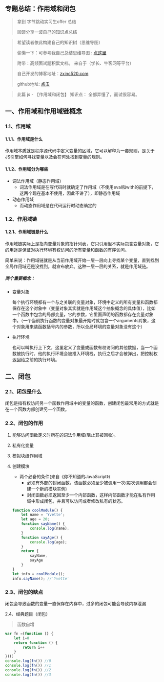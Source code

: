 ## 专题总结：作用域和闭包

> 拿到 字节跳动实习生offer 总结
>
> 回馈分享一波自己的知识点总结



> 希望读者依此构建自己的知识树（思维导图）
>
> 偷懒一下：可参考我自己总结思维导图 :  [点这里](https://github.com/ZhChen7/Interview-mind-map) 
>
> 附带：高频面试题积累文档。 来自于（学长、牛客网等平台）
>
> 自己开发的博客地址：[zxinc520.com](<http://zxinc520.com/>)
>
> github地址: [点击](https://github.com/ZhChen7) 



> 此篇 js - 【作用域和闭包】 知识点： 全部弄懂了，面试很容易。



## 一、作用域和作用域链概念

### 1.1、作用域

#### 1.1.1、作用域是什么

作用域本质就是程序源代码中定义变量的区域，它可以解释为一套规则，是关于JS引擎如何寻找变量以及会在何处找到变量的规则。

#### 1.1.2、作用域分为哪些

- 词法作用域（静态作用域）
  - 词法作用域是在写代码时就确定了作用域（不使用eval和with的前提下，这两个现在基本不使用，因此不讲了），即静态作用域
- 动态作用域
  - 而动态作用域是在代码运行时动态确定的



### 1.2、作用域链

#### 1.2.1、作用域链是什么

作用域链实际上是指向变量对象的指针列表，它只引用但不实际包含变量对象，它的用途是保证对执行环境有权访问的所有变量和函数的有序访问。

简单来说：作用域链就是从当前作用域开始一层一层向上寻找某个变量，直到找到全局作用域还是没找到，就宣布放弃。这种一层一层的关系，就是作用域链。

##### 两个重要概念：

- 变量对象

  每个执行环境都有一个与之关联的变量对象，环境中定义的所有变量和函数都保存在这个对象中（变量对象其实就是作用域这个抽象概念的具体值），比如一个函数中包含的局部变量，它的参数，它里面声明的函数都存在变量对象中。（一个当前执行函数的变量对象最开始时就包含一个arguments对象，这个对象用来装函数括号内的参数，所以全局环境的变量对象没有这个）

- 执行环境

  也可以叫执行上下文，这里定义了变量或函数有权访问的其他数据，当一个函数被执行时，他的执行环境会被推入环境栈，执行之后才会被弹出，把控制权返回给之前的执行环境。



## 二、闭包

### 2.1、闭包是什么

闭包是指有权访问另一个函数作用域中的变量的函数，创建闭包最常用的方式就是在一个函数内部创建另一个函数。

### 2.2、闭包的作用

1. 能够访问函数定义时所在的词法作用域(阻止其被回收)。

2. 私有化变量

3. 模拟块级作用域

4. 创建模块

   - 两个必备的条件(来自《你不知道的JavaScript》)
     - 必须有外部的封闭函数，该函数必须至少被调用一次(每次调用都会创建一个新的模块实例)
     - 封闭函数必须返回至少一个内部函数，这样内部函数才能在私有作用域中形成闭包，并且可以访问或者修改私有的状态。

   ~~~js
   function coolModule() {
       let name = 'Yvette';
       let age = 20;
       function sayName() {
           console.log(name);
       }
       function sayAge() {
           console.log(age);
       }
       return {
           sayName,
           sayAge
       }
   }
   let info = coolModule();
   info.sayName(); //'Yvette'
   ~~~



### 2.3、闭包的缺点

闭包会导致函数的变量一直保存在内存中，过多的闭包可能会导致内存泄漏



2.4、经典题目（闭包）

> 函数自增

~~~js
var fn =(function () {
    let i=0
    return function () {
        return i++
    }
})()
console.log(fn()) //0
console.log(fn()) //1
console.log(fn()) //2
console.log(fn()) //3
~~~









